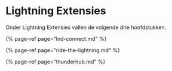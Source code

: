 # Lightning Extensies

Onder Lightning Extensies vallen de volgende drie hoofdstukken.

{% page-ref page="lnd-connect.md" %}

{% page-ref page="ride-the-lightning.md" %}

{% page-ref page="thunderhub.md" %}

